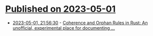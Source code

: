 # [Published on 2023-05-01](index.md)

* [2023-05-01, 21:56:30](https://lobste.rs/s/py6vvf/coherence_orphan_rules_rust_unofficial) - [Coherence and Orphan Rules in Rust: An unofficial, experimental place for documenting …](https://github.com/Ixrec/rust-orphan-rules)
